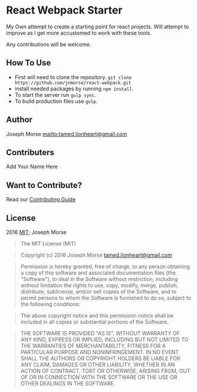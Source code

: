 # React Webpack Starter

My Own attempt to create a starting point for react projects.  Will attempt to
improve as I get more accustomed to work with these tools.

Any contributions will be welcome.

## How To Use

-   First will need to clone the repository.
    `git clone https://github.com/jnmorse/react-webpack.git`
-   install needed packages by running `npm install`.
-   To start the server run `gulp sync`.
-   To build production files use `gulp`.

## Author

Joseph Morse <mailto:tamed.lionheart@gmail.com>

## Contributers

Add Your Name Here

## Want to Contribute?

Read our [Contributing Guide][1]

## License

2016 [MIT](LICENSE); Joseph Morse

> The MIT License (MIT)

> Copyright (c) 2016 Joseph Morse <tamed.lionheart@gmail.com>

> Permission is hereby granted, free of charge, to any person obtaining a copy
of this software and associated documentation files (the "Software"), to deal
in the Software without restriction, including without limitation the rights
to use, copy, modify, merge, publish, distribute, sublicense, and/or sell
copies of the Software, and to permit persons to whom the Software is
furnished to do so, subject to the following conditions:

> The above copyright notice and this permission notice shall be included in
all copies or substantial portions of the Software.

> THE SOFTWARE IS PROVIDED "AS IS", WITHOUT WARRANTY OF ANY KIND, EXPRESS OR
IMPLIED, INCLUDING BUT NOT LIMITED TO THE WARRANTIES OF MERCHANTABILITY,
FITNESS FOR A PARTICULAR PURPOSE AND NONINFRINGEMENT. IN NO EVENT SHALL THE
AUTHORS OR COPYRIGHT HOLDERS BE LIABLE FOR ANY CLAIM, DAMAGES OR OTHER
LIABILITY, WHETHER IN AN ACTION OF CONTRACT, TORT OR OTHERWISE, ARISING FROM,
OUT OF OR IN CONNECTION WITH THE SOFTWARE OR THE USE OR OTHER DEALINGS IN
THE SOFTWARE.

[1]: CONTRIBUTING.md (Contributing)
